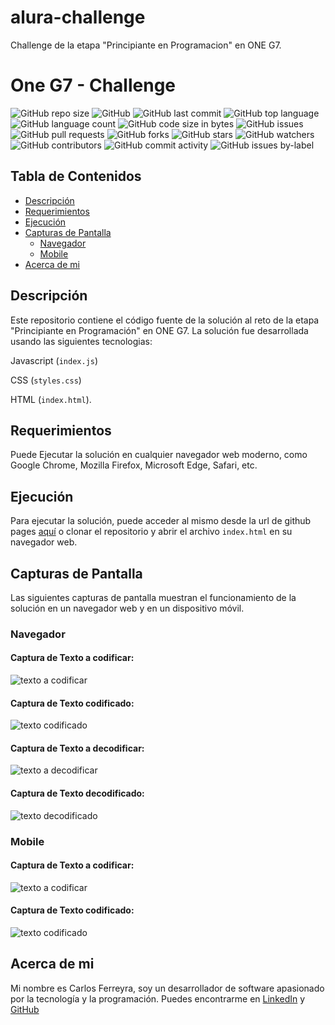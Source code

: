 <!-- Readme language: Spanish -->
# alura-challenge

Challenge de la etapa "Principiante en Programacion" en ONE G7.

<!-- titulo del proyecto -->
# One G7 - Challenge

<!-- insignias del repositorio -->
![GitHub repo size](https://img.shields.io/github/repo-size/carlosferreyra/alura-challenge)
![GitHub](https://img.shields.io/github/license/carlosferreyra/alura-challenge)
![GitHub last commit](https://img.shields.io/github/last-commit/carlosferreyra/alura-challenge)
![GitHub top language](https://img.shields.io/github/languages/top/carlosferreyra/alura-challenge)
![GitHub language count](https://img.shields.io/github/languages/count/carlosferreyra/alura-challenge)
![GitHub code size in bytes](https://img.shields.io/github/languages/code-size/carlosferreyra/alura-challenge)
![GitHub issues](https://img.shields.io/github/issues-raw/carlosferreyra/alura-challenge)
![GitHub pull requests](https://img.shields.io/github/issues-pr-raw/carlosferreyra/alura-challenge)
![GitHub forks](https://img.shields.io/github/forks/carlosferreyra/alura-challenge)
![GitHub stars](https://img.shields.io/github/stars/carlosferreyra/alura-challenge)
![GitHub watchers](https://img.shields.io/github/watchers/carlosferreyra/alura-challenge)
![GitHub contributors](https://img.shields.io/github/contributors/carlosferreyra/alura-challenge)
![GitHub commit activity](https://img.shields.io/github/commit-activity/m/carlosferreyra/alura-challenge)
![GitHub issues by-label](https://img.shields.io/github/issues-raw/carlosferreyra/alura-challenge/bug)



<!-- tabla de contenidos -->
## Tabla de Contenidos
- [Descripción](#descripción)
- [Requerimientos](#requerimientos)
- [Ejecución](#ejecución)
- [Capturas de Pantalla](#capturas-de-pantalla)
  - [Navegador](#navegador)
  - [Mobile](#mobile)
- [Acerca de mi](#acerca-de-mi)


<!-- fin tabla contenidos -->
<!-- seccion descripcion -->
## Descripción
Este repositorio contiene el código fuente de la solución al reto de la etapa "Principiante en Programación" en ONE G7. 
La solución fue desarrollada usando las siguientes tecnologias:

Javascript (`index.js`)

CSS (`styles.css`) 

HTML (`index.html`).

<!-- seccion requerimientos -->
## Requerimientos
Puede Ejecutar la solución en cualquier navegador web moderno, como Google Chrome, Mozilla Firefox, Microsoft Edge, Safari, etc.

<!-- seccion ejecucion -->
## Ejecución
Para ejecutar la solución, puede acceder al mismo desde la url de github pages [aquí](https://carlosferreyra.github.io/alura-challenge/) o clonar el repositorio y abrir el archivo `index.html` en su navegador web.

<!-- seccion menu capturas de pantalla en navegador y mobile -->
## Capturas de Pantalla
Las siguientes capturas de pantalla muestran el funcionamiento de la solución en un navegador web y en un dispositivo móvil.

### Navegador

#### Captura de Texto a codificar:

![texto a codificar](./assets/screenshots/screenshot1-desktop.png)

#### Captura de Texto codificado:

![texto codificado](./assets/screenshots/screenshot2-desktop.png)

#### Captura de Texto a decodificar:

![texto a decodificar](./assets/screenshots/screenshot3-desktop.png)

#### Captura de Texto decodificado:

![texto decodificado](./assets/screenshots/screenshot4-desktop.png)

### Mobile

#### Captura de Texto a codificar:

![texto a codificar](./assets/screenshots/screenshot1-mobile.png)

#### Captura de Texto codificado:

![texto codificado](./assets/screenshots/screenshot2-mobile.png)

<!-- fin capturas de pantalla -->

<!-- pie de pagina -->

## Acerca de mi
Mi nombre es Carlos Ferreyra, soy un desarrollador de software apasionado por la tecnología y la programación. Puedes encontrarme en [LinkedIn](https://www.linkedin.com/in/carlosferreyra/) y [GitHub](https://github.com/carlosferreyra)